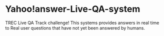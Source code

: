 # Yahoo!answer-Live-QA-system
TREC Live QA Track challenge!
This systems provides answers in real time to Real user questions that have not yet been answered by humans.

